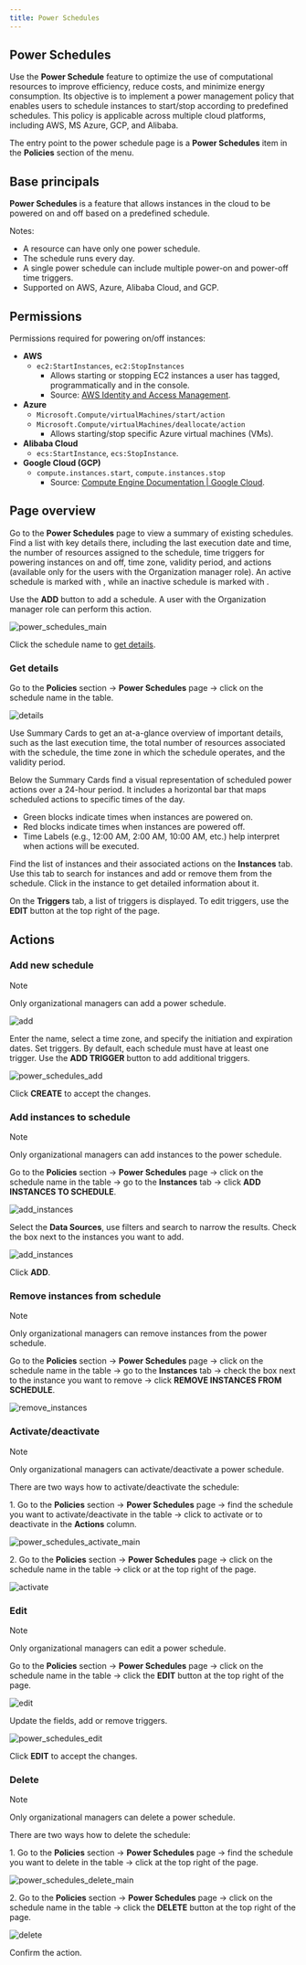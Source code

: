 ```yaml
---
title: Power Schedules 
---
```


## Power Schedules

Use the **Power Schedule** feature to optimize the use of computational resources to improve efficiency, reduce costs, and minimize energy consumption. Its objective is to implement a power management policy that enables users to schedule instances to start/stop according to predefined schedules. This policy is applicable across multiple cloud platforms, including AWS, MS Azure, GCP, and Alibaba.

The entry point to the power schedule page is a **Power Schedules** item in the **Policies** section of the menu.

## Base principals

**Power Schedules** is a feature that allows instances in the cloud to be powered on and off based on a predefined schedule.

Notes:

- A resource can have only one power schedule.
- The schedule runs every day.
- A single power schedule can include multiple power-on and power-off time triggers.
- Supported on AWS, Azure, Alibaba Cloud, and GCP.

## Permissions

Permissions required for powering on/off instances:

- **AWS**
	- `ec2:StartInstances`, `ec2:StopInstances`
		- Allows starting or stopping EC2 instances a user has tagged, programmatically and in the console.
		- Source: [AWS Identity and Access Management](https://docs.aws.amazon.com/IAM/latest/UserGuide/reference_policies_examples_ec2_tag-owner.html).
- **Azure**
	- `Microsoft.Compute/virtualMachines/start/action`
	- `Microsoft.Compute/virtualMachines/deallocate/action`
		- Allows starting/stop specific Azure virtual machines (VMs).
- **Alibaba Cloud**
	- `ecs:StartInstance`, `ecs:StopInstance`.
- **Google Cloud (GCP)**
	- `compute.instances.start`, `compute.instances.stop`
		- Source: [Compute Engine Documentation | Google Cloud](https://cloud.google.com/compute/docs/access/managing-access-to-resources).

## Page overview

Go to the **Power Schedules** page to view a summary of existing schedules. Find a list with key details there, including the last execution date and time, the number of resources assigned to the schedule, time triggers for powering instances on and off, time zone, validity period, and actions (available only for the users with the Organization manager role). An active schedule is marked with , while an inactive schedule is marked with .

Use the **ADD** button to add a schedule. A user with the Organization manager role can perform this action.

![power_schedules_main](https://hystax.com/documentation/optscale/_static/screens/power_schedules/power_schedules_main.png)

Click the schedule name to [get details](https://hystax.com/documentation/optscale/power_schedules.html#get-details).

### Get details

Go to the **Policies** section → **Power Schedules** page → click on the schedule name in the table.

![details](https://hystax.com/documentation/optscale/_static/screens/power_schedules/details.png)

Use Summary Cards to get an at-a-glance overview of important details, such as the last execution time, the total number of resources associated with the schedule, the time zone in which the schedule operates, and the validity period.

Below the Summary Cards find a visual representation of scheduled power actions over a 24-hour period. It includes a horizontal bar that maps scheduled actions to specific times of the day.

- Green blocks indicate times when instances are powered on.
- Red blocks indicate times when instances are powered off.
- Time Labels (e.g., 12:00 AM, 2:00 AM, 10:00 AM, etc.) help interpret when actions will be executed.

Find the list of instances and their associated actions on the **Instances** tab. Use this tab to search for instances and add or remove them from the schedule. Click in the instance to get detailed information about it.

On the **Triggers** tab, a list of triggers is displayed. To edit triggers, use the **EDIT** button at the top right of the page.

## Actions

### Add new schedule

Note

Only organizational managers can add a power schedule.

![add](https://hystax.com/documentation/optscale/_static/screens/power_schedules/add.png)

Enter the name, select a time zone, and specify the initiation and expiration dates. Set triggers. By default, each schedule must have at least one trigger. Use the **ADD TRIGGER** button to add additional triggers.

![power_schedules_add](https://hystax.com/documentation/optscale/_static/screens/power_schedules/power_schedules_add.png)

Click **CREATE** to accept the changes.

### Add instances to schedule

Note

Only organizational managers can add instances to the power schedule.

Go to the **Policies** section → **Power Schedules** page → click on the schedule name in the table → go to the **Instances** tab → click **ADD INSTANCES TO SCHEDULE**.

![add_instances](https://hystax.com/documentation/optscale/_static/screens/power_schedules/add_instances.png)

Select the **Data Sources**, use filters and search to narrow the results. Check the box next to the instances you want to add.

![add_instances](https://hystax.com/documentation/optscale/_static/screens/power_schedules/add_instances_dlg.png)

Click **ADD**.

### Remove instances from schedule

Note

Only organizational managers can remove instances from the power schedule.

Go to the **Policies** section → **Power Schedules** page → click on the schedule name in the table → go to the **Instances** tab → check the box next to the instance you want to remove → click **REMOVE INSTANCES FROM SCHEDULE**.

![remove_instances](https://hystax.com/documentation/optscale/_static/screens/power_schedules/remove_instances.png)

### Activate/deactivate

Note

Only organizational managers can activate/deactivate a power schedule.

There are two ways how to activate/deactivate the schedule:

1\. Go to the **Policies** section → **Power Schedules** page → find the schedule you want to activate/deactivate in the table → click to activate or to deactivate in the **Actions** column.

![power_schedules_activate_main](https://hystax.com/documentation/optscale/_static/screens/power_schedules/power_schedules_activate_main.png)

2\. Go to the **Policies** section → **Power Schedules** page → click on the schedule name in the table → click or at the top right of the page.

![activate](https://hystax.com/documentation/optscale/_static/screens/power_schedules/activate.png)

### Edit

Note

Only organizational managers can edit a power schedule.

Go to the **Policies** section → **Power Schedules** page → click on the schedule name in the table → click the **EDIT** button at the top right of the page.

![edit](https://hystax.com/documentation/optscale/_static/screens/power_schedules/edit.png)

Update the fields, add or remove triggers.

![power_schedules_edit](https://hystax.com/documentation/optscale/_static/screens/power_schedules/power_schedules_edit.png)

Click **EDIT** to accept the changes.

### Delete

Note

Only organizational managers can delete a power schedule.

There are two ways how to delete the schedule:

1\. Go to the **Policies** section → **Power Schedules** page → find the schedule you want to delete in the table → click at the top right of the page.

![power_schedules_delete_main](https://hystax.com/documentation/optscale/_static/screens/power_schedules/power_schedules_delete_main.png)

2\. Go to the **Policies** section → **Power Schedules** page → click on the schedule name in the table → click the **DELETE** button at the top right of the page.

![delete](https://hystax.com/documentation/optscale/_static/screens/power_schedules/delete.png)

Confirm the action.

